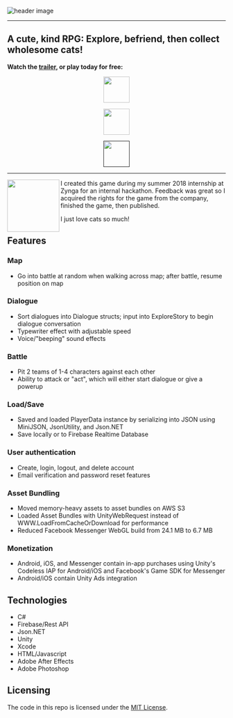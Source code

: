 ![header image](https://img.itch.zone/aW1nLzE1MjE0MzgucG5n/original/FGpGqx.png)
***
## A cute, kind RPG: Explore, befriend, then collect wholesome cats!

**Watch the [trailer](https://www.youtube.com/watch?v=Obwk8nxC7No), or play today for free:**


<a href="https://apps.facebook.com/wholesome_cats" target="_blank">
  <p align="center"><img src="https://zephyo.github.io/img/messenger.png" 
height="60" /></p></a>
<a href="https://play.google.com/store/apps/details?id=com.AngelaHe.WholesomeCats" target="_blank">
  <p align="center">
    <img src="https://upload.wikimedia.org/wikipedia/commons/thumb/c/cd/Get_it_on_Google_play.svg/1000px-Get_it_on_Google_play.svg.png" 
height = "60" /></p></a>
  <a href="" target="_blank">
  <p align="center"><img src="https://devimages-cdn.apple.com/app-store/marketing/guidelines/images/badge-download-on-the-app-store.svg" 
height="60" /></p></a>


***
<img align="left" height="120" src="https://img.itch.zone/aW1hZ2UvMzA3MTk2LzE1MjExNDIuZ2lm/315x250%23c/VR6uaR.gif" 
/> I created this game during my summer 2018 internship at Zynga for an internal hackathon. Feedback was great so I acquired the rights for the game from the company, finished the game, then published. 

I just love cats so much!  




Features
------
### Map
* Go into battle at random when walking across map; after battle, resume position on map
### Dialogue
* Sort dialogues into Dialogue structs; input into ExploreStory to begin dialogue conversation
* Typewriter effect with adjustable speed
* Voice/"beeping" sound effects
### Battle
* Pit 2 teams of 1-4 characters against each other
* Ability to attack or "act", which will either start dialogue or give a powerup
### Load/Save 
* Saved and loaded PlayerData instance by serializing into JSON using MiniJSON, JsonUtility, and Json.NET
* Save locally or to Firebase Realtime Database
### User authentication
* Create, login, logout, and delete account
* Email verification and password reset features
### Asset Bundling
* Moved memory-heavy assets to asset bundles on AWS S3
* Loaded Asset Bundles with UnityWebRequest instead of WWW.LoadFromCacheOrDownload for performance
* Reduced Facebook Messenger WebGL build from 24.1 MB to 6.7 MB
### Monetization
* Android, iOS, and Messenger contain in-app purchases using Unity's Codeless IAP for Android/iOS and Facebook's Game SDK for Messenger
* Android/iOS contain Unity Ads integration


Technologies
------
* C#
* Firebase/Rest API
* Json.NET
* Unity
* Xcode
* HTML/Javascript
* Adobe After Effects
* Adobe Photoshop

Licensing
------
The code in this repo is licensed under the [MIT License](https://opensource.org/licenses/mit-license.php).
